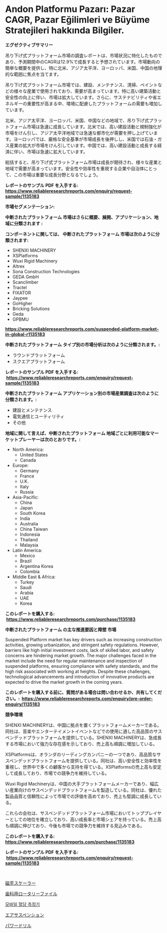 <p><h1>Andon Platformu Pazarı: Pazar CAGR, Pazar Eğilimleri ve Büyüme Stratejileri hakkında Bilgiler.</h1></p><p><strong>エグゼクティブサマリー</strong></p>
<p><p>吊り下げ式プラットフォーム市場の調査レポートは、市場状況に特化したものであり、予測期間中のCAGRは12.9%で成長すると予想されています。市場動向の簡単な概要を提供し、特に北米、アジア太平洋、ヨーロッパ、米国、中国の地理的な範囲に焦点を当てます。</p><p>吊り下げ式プラットフォーム市場では、建設、メンテナンス、清掃、ペイントなどの様々な産業で使用されており、需要が高まっています。特に高い建築活動と安全性の向上に伴い、市場は拡大しています。さらに、サステナビリティや省エネルギーの重要性が高まる中、環境に配慮したプラットフォームの需要も増加しています。</p><p>北米、アジア太平洋、ヨーロッパ、米国、中国などの地域で、吊り下げ式プラットフォーム市場は急速に成長しています。北米では、高い建設活動と規制強化が市場をけん引し、アジア太平洋地域では急速な都市化が需要を押し上げています。ヨーロッパでは、厳格な安全基準が市場成長を後押しし、米国では石油・ガス産業の拡大が市場をけん引しています。中国では、高い建設活動と成長する経済に伴い、市場は急速に拡大しています。</p><p>総括すると、吊り下げ式プラットフォーム市場は成長が期待され、様々な産業と地域で需要が高まっています。安全性や効率性を重視する企業や自治体にとって、この市場は重要な成長分野となるでしょう。</p></p>
<p><strong>レポートのサンプル PDF を入手する: <a href="https://www.reliableresearchreports.com/enquiry/request-sample/1135183">https://www.reliableresearchreports.com/enquiry/request-sample/1135183</a></strong></p>
<p><strong>市場セグメンテーション:</strong></p>
<p><strong> 中断されたプラットフォーム 市場はさらに概要、展開、アプリケーション、地域に分類されます :</strong></p>
<p><strong>コンポーネントに関しては、 中断されたプラットフォーム 市場は次のように分類されます: &nbsp;</strong></p>
<p><ul><li>SHENXI MACHINERY</li><li>XSPlatforms</li><li>Wuxi Rigid Machinery</li><li>Altrex</li><li>Sona Construction Technologies</li><li>GEDA GmbH</li><li>Scanclimber</li><li>Tractel</li><li>FIXATOR</li><li>Jaypee</li><li>GoHigher</li><li>Bricking Solutions</li><li>Geda</li><li>GPBMU</li></ul></p>
<p><strong><a href="https://www.reliableresearchreports.com/suspended-platform-market-in-global-r1135183">https://www.reliableresearchreports.com/suspended-platform-market-in-global-r1135183</a></strong></p>
<p><strong> 中断されたプラットフォーム タイプ別の市場分析は次のように分類されます。:</strong></p>
<p><ul><li>ラウンドプラットフォーム</li><li>スクエアプラットフォーム</li></ul></p>
<p><strong>レポートのサンプル PDF を入手する: &nbsp;<a href="https://www.reliableresearchreports.com/enquiry/request-sample/1135183">https://www.reliableresearchreports.com/enquiry/request-sample/1135183</a></strong></p>
<p><strong> 中断されたプラットフォーム アプリケーション別の市場産業調査は次のように分類されます。:</strong></p>
<p><ul><li>建設とメンテナンス</li><li>電気通信とユーティリティ</li><li>その他</li></ul></p>
<p><strong>地域に関して言えば、中断されたプラットフォーム 地域ごとに利用可能なマーケットプレーヤーは次のとおりです。:</strong></p>
<p><ul>
    <li>
        North America:
        <ul>
            <li>United States</li>
            <li>Canada</li>
        </ul>
    </li>
    <li>
        Europe:
        <ul>
            <li>Germany</li>
            <li>France</li>
            <li>U.K.</li>
            <li>Italy</li>
            <li>Russia</li>
        </ul>
    </li>
    <li>
        Asia-Pacific:
        <ul>
            <li>China</li>
            <li>Japan</li>
            <li>South Korea</li>
            <li>India</li>
            <li>Australia</li>
            <li>China Taiwan</li>
            <li>Indonesia</li>
            <li>Thailand</li>
            <li>Malaysia</li>
        </ul>
    </li>
    <li>
        Latin America:
        <ul>
            <li>Mexico</li>
            <li>Brazil</li>
            <li>Argentina Korea</li>
            <li>Colombia</li>
        </ul>
    </li>
    <li>
        Middle East & Africa:
        <ul>
            <li>Turkey</li>
            <li>Saudi</li>
            <li>Arabia</li>
            <li>UAE</li>
            <li>Korea</li>
        </ul>
    </li>
    </ul></p>
<p><strong>このレポートを購入する: &nbsp;<a href="https://www.reliableresearchreports.com/purchase/1135183">https://www.reliableresearchreports.com/purchase/1135183</a></strong></p>
<p><strong>中断されたプラットフォーム の主な推進要因と障壁 市場</strong></p>
<p><p>Suspended Platform market has key drivers such as increasing construction activities, growing urbanization, and stringent safety regulations. However, barriers like high initial investment costs, lack of skilled labor, and safety concerns are hindering market growth. The major challenges faced in the market include the need for regular maintenance and inspection of suspended platforms, ensuring compliance with safety standards, and the high risk associated with working at heights. Despite these challenges, technological advancements and introduction of innovative products are expected to drive the market growth in the coming years.</p></p>
<p><strong>このレポートを購入する前に、質問がある場合は問い合わせるか、共有してください。:&nbsp; <a href="https://www.reliableresearchreports.com/enquiry/pre-order-enquiry/1135183">https://www.reliableresearchreports.com/enquiry/pre-order-enquiry/1135183</a></strong></p>
<p><strong>競争環境</strong></p>
<p><p>SHENXI MACHINERYは、中国に拠点を置くプラットフォームメーカーである。同社は、音楽やエンターテイメントイベントなどでの使用に適した高品質のサスペンデッドプラットフォームを提供している。SHENXI MACHINERYは、急成長する市場において強力な存在感を示しており、売上高も順調に増加している。</p><p>XSPlatformsは、オランダのリーディングカンパニーの一つであり、高品質なサスペンデッドプラットフォームを提供している。同社は、高い安全性と効率性を重視し、世界中で多くの顧客から支持を得ている。XSPlatformsの売上高も安定して成長しており、市場での競争力を維持している。</p><p>Wuxi Rigid Machineryは、中国の大手プラットフォームメーカーであり、幅広い産業向けのサスペンデッドプラットフォームを製造している。同社は、優れた製品品質と信頼性によって市場での評価を高めており、売上も堅調に成長している。</p><p>これらの会社は、サスペンデッドプラットフォーム市場においてトッププレイヤーとしての地位を確立しており、高い成長率と市場シェアを持っている。売上高も順調に伸びており、今後も市場での競争力を維持する見込みである。</p></p>
<p><strong>このレポートを購入する: &nbsp; <a href="https://www.reliableresearchreports.com/purchase/1135183">https://www.reliableresearchreports.com/purchase/1135183</a></strong></p>
<p><strong>レポートのサンプル PDF を入手する: &nbsp;<a href="https://www.reliableresearchreports.com/enquiry/request-sample/1135183">https://www.reliableresearchreports.com/enquiry/request-sample/1135183</a></strong><strong></strong></p>
<p>&nbsp;</p>
<p><p><a href="https://github.com/joaejkdzgyljvo6/Market-Research-Report-List-1/blob/main/911690726283.md">磁歪スケーラー</a></p><p><a href="https://github.com/ppmazlotr77499/Market-Research-Report-List-1/blob/main/665636026284.md">歯科用ロータリーファイル</a></p><p><a href="https://medium.com/@tomienow676/2024-2031-%EA%B8%B0%EA%B0%84-%EB%8F%99%EC%95%88-%EC%98%88%EC%B8%A1%EB%90%9C-%EB%AA%A8%EB%B0%94%EC%9D%BC-%ED%98%88%EB%8B%B9%EC%B8%A1%EC%A0%95%EA%B8%B0-%EC%8B%9C%EC%9E%A5-%EB%8F%99%ED%96%A5%EA%B3%BC-%EC%8B%9C%EC%9E%A5-%EB%B6%84%EC%84%9D-458a9ba2eae1">모바일 혈당 측정기</a></p><p><a href="https://medium.com/@colbu56546/%E3%82%A8%E3%82%A2%E3%82%B5%E3%82%B9%E3%83%9A%E3%83%B3%E3%82%B7%E3%83%A7%E3%83%B3%E5%B8%82%E5%A0%B4-%E5%B8%82%E5%A0%B4%E3%82%B7%E3%82%A7%E3%82%A2-%E5%B8%82%E5%A0%B4%E5%8B%95%E5%90%91-%E3%81%8A%E3%82%88%E3%81%B3%E5%B0%86%E6%9D%A5%E3%81%AE%E6%88%90%E9%95%B7%E3%82%92%E6%8E%A2%E3%82%8B-7baf36188201">エアサスペンション</a></p><p><a href="https://medium.com/@rusty-marie2024/%E3%83%91%E3%83%AF%E3%83%BC%E3%83%89%E3%83%AA%E3%83%AB%E5%B8%82%E5%A0%B4-2031%E5%B9%B4%E3%81%BE%E3%81%A7%E3%81%AE%E3%83%88%E3%83%AC%E3%83%B3%E3%83%89-%E4%BA%88%E6%B8%AC-%E7%AB%B6%E4%BA%89%E5%88%86%E6%9E%90-7d1cf22c1d83">パワードリル</a></p></p>